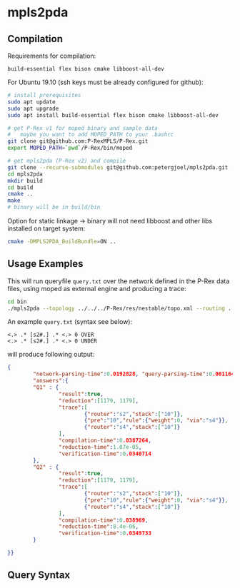 # mpls2pda
## Compilation
Requirements for compilation:

```
build-essential flex bison cmake libboost-all-dev
```

For Ubuntu 19.10 (ssh keys must be already configured for github):

```bash
# install prerequisites 
sudo apt update
sudo apt upgrade
sudo apt install build-essential flex bison cmake libboost-all-dev

# get P-Rex v1 for moped binary and sample data
#   maybe you want to add MOPED_PATH to your .bashrc
git clone git@github.com:P-RexMPLS/P-Rex.git
export MOPED_PATH=`pwd`/P-Rex/bin/moped

# get mpls2pda (P-Rex v2) and compile
git clone --recurse-submodules git@github.com:petergjoel/mpls2pda.git
cd mpls2pda
mkdir build
cd build
cmake ..
make
# binary will be in build/bin
```

Option for static linkage -> binary will not need libboost and other libs installed on target system:

```bash
cmake -DMPLS2PDA_BuildBundle=ON ..
```

## Usage Examples

This will run queryfile `query.txt` over the network defined in the P-Rex data files, using moped as external engine and producing a trace:
    
```bash
cd bin
./mpls2pda --topology ../../../P-Rex/res/nestable/topo.xml --routing ../../../P-Rex/res/nestable/routing.xml -e 1 -q query.txt -t
```

An example `query.txt` (syntax see below):
```
<.> .* [s2#.] .* <.> 0 OVER
<.> .* [s2#.] .* <.> 0 UNDER
```

will produce following output:
```json
{
        "network-parsing-time":0.0192828, "query-parsing-time":0.0011643,
        "answers":{
        "Q1" : {
                "result":true,
                "reduction":[1179, 1179],
                "trace":[
                        {"router":"s2","stack":["10"]},
                        {"pre":"10","rule":{"weight":0, "via":"s4"}},
                        {"router":"s4","stack":["10"]}
                ],
                "compilation-time":0.0387264,
                "reduction-time":1.07e-05,
                "verification-time":0.0340714
        },
        "Q2" : {
                "result":true,
                "reduction":[1179, 1179],
                "trace":[
                        {"router":"s2","stack":["10"]},
                        {"pre":"10","rule":{"weight":0, "via":"s4"}},
                        {"router":"s4","stack":["10"]}
                ],
                "compilation-time":0.038969,
                "reduction-time":8.4e-06,
                "verification-time":0.0349733
        }

}}
```

## Query Syntax
